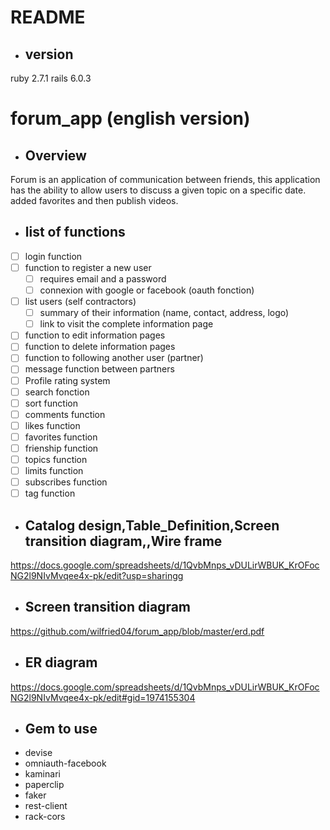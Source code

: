 # README
* ## version
ruby 2.7.1
    rails 6.0.3

# forum_app (english version)
* ## Overview

Forum is an application of communication between friends, this application has the ability to allow users to discuss a given topic on a specific date. added favorites and then publish videos.

* ## list of functions

 - [ ] login function
 - [ ] function to register a new user
    - [ ] requires email and a password
     - [ ] connexion with google or facebook (oauth fonction)
 - [ ] list users (self contractors) 
    - [ ] summary of their information (name, contact, address, logo)
    - [ ] link to visit the complete information page 
- [ ] function to edit information pages
- [ ] function to delete information pages
- [ ] function to following another user (partner)
- [ ] message function between partners
- [ ] Profile rating system
- [ ] search fonction
- [ ] sort function
- [ ] comments function
- [ ] likes function
- [ ] favorites function
- [ ] frienship function
- [ ] topics function
- [ ] limits function
- [ ] subscribes function
- [ ] tag function

* ## Catalog design,Table_Definition,Screen transition diagram,,Wire frame

https://docs.google.com/spreadsheets/d/1QvbMnps_vDULirWBUK_KrOFocNG2l9NIvMvqee4x-pk/edit?usp=sharingg

* ## Screen transition diagram 
https://github.com/wilfried04/forum_app/blob/master/erd.pdf

* ## ER diagram
https://docs.google.com/spreadsheets/d/1QvbMnps_vDULirWBUK_KrOFocNG2l9NIvMvqee4x-pk/edit#gid=1974155304

* ## Gem to use
* devise
* omniauth-facebook
* kaminari
* paperclip
* faker
* rest-client
* rack-cors
